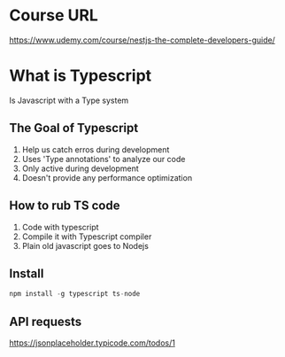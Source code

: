 # Course URL

https://www.udemy.com/course/nestjs-the-complete-developers-guide/

# What is Typescript

Is Javascript with a Type system

## The Goal of Typescript

1. Help us catch erros during development
2. Uses 'Type annotations' to analyze our code
3. Only active during development
4. Doesn't provide any performance optimization

## How to rub TS code

1. Code with typescript
2. Compile it with Typescript compiler
3. Plain old javascript goes to Nodejs

## Install

```js
npm install -g typescript ts-node
```

## API requests

https://jsonplaceholder.typicode.com/todos/1

